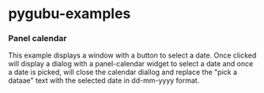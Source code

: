 # pygubu-examples
### Panel calendar

This example displays a window with a button to select a date. 
Once clicked will display a dialog with a panel-calendar widget to select a date and once
a date is picked, will close the calendar diallog and replace the "pick a dataae" text with 
the selected date in dd-mm-yyyy format.
